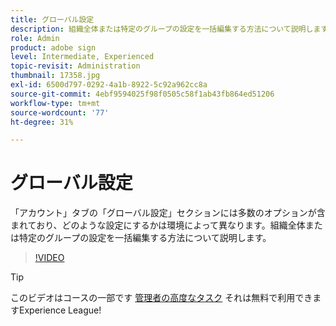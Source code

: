 ```yaml
---
title: グローバル設定
description: 組織全体または特定のグループの設定を一括編集する方法について説明します
role: Admin
product: adobe sign
level: Intermediate, Experienced
topic-revisit: Administration
thumbnail: 17358.jpg
exl-id: 6500d797-0292-4a1b-8922-5c92a962cc8a
source-git-commit: 4ebf9594025f98f0505c58f1ab43fb864ed51206
workflow-type: tm+mt
source-wordcount: '77'
ht-degree: 31%

---
```


# グローバル設定

「アカウント」タブの「グローバル設定」セクションには多数のオプションが含まれており、どのような設定にするかは環境によって異なります。組織全体または特定のグループの設定を一括編集する方法について説明します。

>[!VIDEO](https://video.tv.adobe.com/v/3412507?quality=12&learn=on&hidetitle=true)

>[!TIP]
>
>このビデオはコースの一部です [管理者の高度なタスク](https://experienceleague.adobe.com/?recommended=Sign-A-1-2020.1) それは無料で利用できますExperience League!
